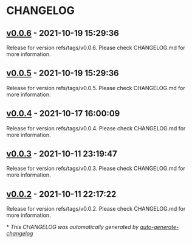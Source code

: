 # CHANGELOG

## [v0.0.6](https://github.com/tomarv2/terraform-aws-route53/releases/tag/v0.0.6) - 2021-10-19 15:29:36

Release for version refs/tags/v0.0.6. Please check CHANGELOG.md for more information.

## [v0.0.5](https://github.com/tomarv2/terraform-aws-route53/releases/tag/v0.0.5) - 2021-10-19 15:29:36

Release for version refs/tags/v0.0.5. Please check CHANGELOG.md for more information.

## [v0.0.4](https://github.com/tomarv2/terraform-aws-route53/releases/tag/v0.0.4) - 2021-10-17 16:00:09

Release for version refs/tags/v0.0.4. Please check CHANGELOG.md for more information.

## [v0.0.3](https://github.com/tomarv2/terraform-aws-route53/releases/tag/v0.0.3) - 2021-10-11 23:19:47

Release for version refs/tags/v0.0.3. Please check CHANGELOG.md for more information.

## [v0.0.2](https://github.com/tomarv2/terraform-aws-route53/releases/tag/v0.0.2) - 2021-10-11 22:17:22

Release for version refs/tags/v0.0.2. Please check CHANGELOG.md for more information.

\* *This CHANGELOG was automatically generated by [auto-generate-changelog](https://github.com/BobAnkh/auto-generate-changelog)*
